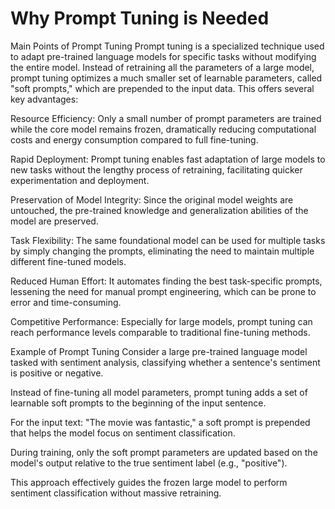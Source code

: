 # Why Prompt Tuning is Needed
Main Points of Prompt Tuning
Prompt tuning is a specialized technique used to adapt pre-trained language models for specific tasks without modifying the entire model. Instead of retraining all the parameters of a large model, prompt tuning optimizes a much smaller set of learnable parameters, called "soft prompts," which are prepended to the input data. This offers several key advantages:

Resource Efficiency: Only a small number of prompt parameters are trained while the core model remains frozen, dramatically reducing computational costs and energy consumption compared to full fine-tuning.

Rapid Deployment: Prompt tuning enables fast adaptation of large models to new tasks without the lengthy process of retraining, facilitating quicker experimentation and deployment.

Preservation of Model Integrity: Since the original model weights are untouched, the pre-trained knowledge and generalization abilities of the model are preserved.

Task Flexibility: The same foundational model can be used for multiple tasks by simply changing the prompts, eliminating the need to maintain multiple different fine-tuned models.

Reduced Human Effort: It automates finding the best task-specific prompts, lessening the need for manual prompt engineering, which can be prone to error and time-consuming.

Competitive Performance: Especially for large models, prompt tuning can reach performance levels comparable to traditional fine-tuning methods.

Example of Prompt Tuning
Consider a large pre-trained language model tasked with sentiment analysis, classifying whether a sentence's sentiment is positive or negative.

Instead of fine-tuning all model parameters, prompt tuning adds a set of learnable soft prompts to the beginning of the input sentence.

For the input text: "The movie was fantastic," a soft prompt is prepended that helps the model focus on sentiment classification.

During training, only the soft prompt parameters are updated based on the model's output relative to the true sentiment label (e.g., "positive").

This approach effectively guides the frozen large model to perform sentiment classification without massive retraining.

